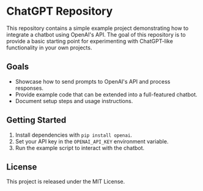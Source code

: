 # ChatGPT Repository

This repository contains a simple example project demonstrating how to integrate a chatbot using OpenAI's API. The goal of this repository is to provide a basic starting point for experimenting with ChatGPT-like functionality in your own projects.

## Goals

- Showcase how to send prompts to OpenAI's API and process responses.
- Provide example code that can be extended into a full-featured chatbot.
- Document setup steps and usage instructions.

## Getting Started

1. Install dependencies with `pip install openai`.
2. Set your API key in the `OPENAI_API_KEY` environment variable.
3. Run the example script to interact with the chatbot.

## License

This project is released under the MIT License.
